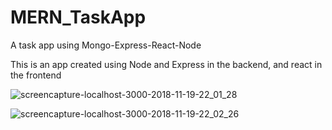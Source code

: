 # MERN_TaskApp
A task app using Mongo-Express-React-Node

This is an app created using Node and Express in the backend, and react in the frontend

![screencapture-localhost-3000-2018-11-19-22_01_28](https://user-images.githubusercontent.com/35041156/48749027-fcec2380-ec46-11e8-857c-37bc7b2a272e.png)

![screencapture-localhost-3000-2018-11-19-22_02_26](https://user-images.githubusercontent.com/35041156/48749026-fcec2380-ec46-11e8-965f-e4a6145c27f1.png)
